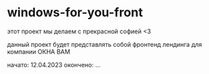 ﻿# windows-for-you-front

этот проект мы делаем с прекрасной софией <3

данный проект будет представлять собой фронтенд лендинга для компании ОКНА ВАМ

начато: 12.04.2023
окончено: ...
